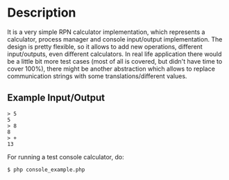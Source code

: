 # Description

It is a very simple RPN calculator implementation, which represents a calculator, process manager and console input/output implementation. The design is pretty flexible, so it allows to add new operations, different input/outputs, even different calculators. In real life application there would be a little bit more test cases (most of all is covered, but didn't have time to cover 100%), there might be another abstraction which allows to replace communication strings with some translations/different values.

Example Input/Output
--------------------

    > 5 
    5
    > 8
    8
    > +
    13

For running a test console calculator, do:
```console
$ php console_example.php 
```
